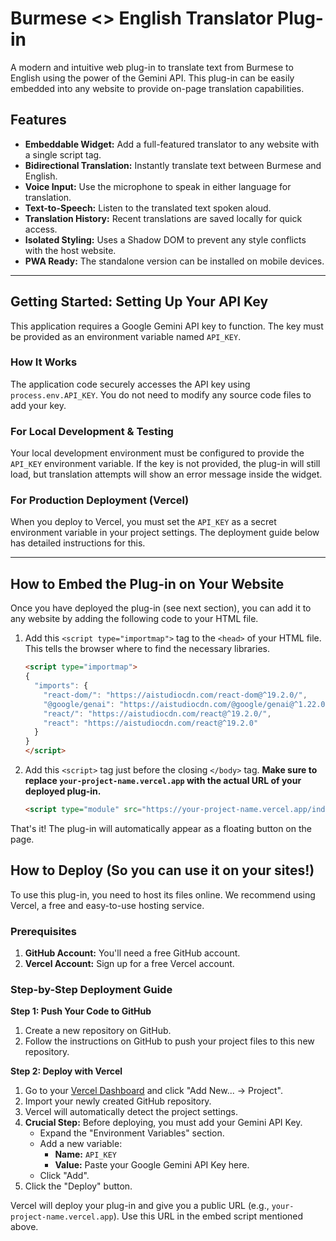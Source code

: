 # Burmese <> English Translator Plug-in

A modern and intuitive web plug-in to translate text from Burmese to English using the power of the Gemini API. This plug-in can be easily embedded into any website to provide on-page translation capabilities.

## Features

*   **Embeddable Widget:** Add a full-featured translator to any website with a single script tag.
*   **Bidirectional Translation:** Instantly translate text between Burmese and English.
*   **Voice Input:** Use the microphone to speak in either language for translation.
*   **Text-to-Speech:** Listen to the translated text spoken aloud.
*   **Translation History:** Recent translations are saved locally for quick access.
*   **Isolated Styling:** Uses a Shadow DOM to prevent any style conflicts with the host website.
*   **PWA Ready:** The standalone version can be installed on mobile devices.

---

## Getting Started: Setting Up Your API Key

This application requires a Google Gemini API key to function. The key must be provided as an environment variable named `API_KEY`.

### How It Works

The application code securely accesses the API key using `process.env.API_KEY`. You do not need to modify any source code files to add your key.

### For Local Development & Testing

Your local development environment must be configured to provide the `API_KEY` environment variable. If the key is not provided, the plug-in will still load, but translation attempts will show an error message inside the widget.

### For Production Deployment (Vercel)

When you deploy to Vercel, you must set the `API_KEY` as a secret environment variable in your project settings. The deployment guide below has detailed instructions for this.

---

## How to Embed the Plug-in on Your Website

Once you have deployed the plug-in (see next section), you can add it to any website by adding the following code to your HTML file.

1.  Add this `<script type="importmap">` tag to the `<head>` of your HTML file. This tells the browser where to find the necessary libraries.

    ```html
    <script type="importmap">
    {
      "imports": {
        "react-dom/": "https://aistudiocdn.com/react-dom@^19.2.0/",
        "@google/genai": "https://aistudiocdn.com/@google/genai@^1.22.0",
        "react/": "https://aistudiocdn.com/react@^19.2.0/",
        "react": "https://aistudiocdn.com/react@^19.2.0"
      }
    }
    </script>
    ```

2.  Add this `<script>` tag just before the closing `</body>` tag. **Make sure to replace `your-project-name.vercel.app` with the actual URL of your deployed plug-in.**

    ```html
    <script type="module" src="https://your-project-name.vercel.app/index.tsx"></script>
    ```

That's it! The plug-in will automatically appear as a floating button on the page.

## How to Deploy (So you can use it on your sites!)

To use this plug-in, you need to host its files online. We recommend using Vercel, a free and easy-to-use hosting service.

### Prerequisites

1.  **GitHub Account:** You'll need a free GitHub account.
2.  **Vercel Account:** Sign up for a free Vercel account.

### Step-by-Step Deployment Guide

**Step 1: Push Your Code to GitHub**

1.  Create a new repository on GitHub.
2.  Follow the instructions on GitHub to push your project files to this new repository.

**Step 2: Deploy with Vercel**

1.  Go to your [Vercel Dashboard](https://vercel.com/dashboard) and click "Add New... -> Project".
2.  Import your newly created GitHub repository.
3.  Vercel will automatically detect the project settings.
4.  **Crucial Step:** Before deploying, you must add your Gemini API Key.
    *   Expand the "Environment Variables" section.
    *   Add a new variable:
        *   **Name:** `API_KEY`
        *   **Value:** Paste your Google Gemini API Key here.
    *   Click "Add".
5.  Click the "Deploy" button.

Vercel will deploy your plug-in and give you a public URL (e.g., `your-project-name.vercel.app`). Use this URL in the embed script mentioned above.